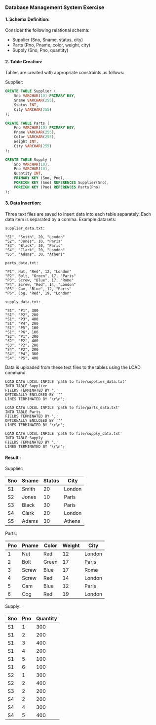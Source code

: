 ### Database Management System Exercise

#### 1. Schema Definition:

Consider the following relational schema:

- Supplier (Sno, Sname, status, city)
- Parts (Pno, Pname, color, weight, city)
- Supply (Sno, Pno, quantity)

#### 2. Table Creation:

Tables are created with appropriate constraints as follows:

Supplier:
```sql
CREATE TABLE Supplier (
    Sno VARCHAR(10) PRIMARY KEY,
    Sname VARCHAR(255),
    Status INT,
    City VARCHAR(255)
);

CREATE TABLE Parts (
    Pno VARCHAR(10) PRIMARY KEY,
    Pname VARCHAR(255),
    Color VARCHAR(255),
    Weight INT,
    City VARCHAR(255)
);

CREATE TABLE Supply (
    Sno VARCHAR(10),
    Pno VARCHAR(10),
    Quantity INT,
    PRIMARY KEY (Sno, Pno),
    FOREIGN KEY (Sno) REFERENCES Supplier(Sno),
    FOREIGN KEY (Pno) REFERENCES Parts(Pno)
);

```
#### 3. Data Insertion:
Three text files are saved to insert data into each table separately. Each data item is separated by a comma. Example datasets:

`supplier_data.txt:`
```
"S1", "Smith", 20, "London"
"S2", "Jones", 10, "Paris"
"S3", "Black", 30, "Paris"
"S4", "Clark", 20, "London"
"S5", "Adams", 30, "Athens"
```

`parts_data.txt:`
```
"P1", Nut, "Red", 12, "London"
"P2", Bolt, "Green", 17, "Paris"
"P3", Screw, "Blue", 17, "Rome"
"P4", Screw, "Red", 14, "London"
"P5", Cam, "Blue", 12, "Paris"
"P6", Cog, "Red", 19, "London"
```

`supply_data.txt:`
```
"S1", "P1", 300
"S1", "P2", 200
"S1", "P3", 400
"S1", "P4", 200
"S1", "P5", 100
"S1", "P6", 100
"S2", "P1", 300
"S2", "P2", 400
"S3", "P2", 200
"S4", "P2", 200
"S4", "P4", 300
"S4", "P5", 400
```

Data is uploaded from these text files to the tables using the LOAD command.
```
LOAD DATA LOCAL INFILE 'path to file/supplier_data.txt'
INTO TABLE Supplier
FIELDS TERMINATED BY ','
OPTIONALLY ENCLOSED BY '"'
LINES TERMINATED BY '\r\n';

LOAD DATA LOCAL INFILE 'path to file/parts_data.txt'
INTO TABLE Parts
FIELDS TERMINATED BY ','
OPTIONALLY ENCLOSED BY '"'
LINES TERMINATED BY '\r\n';

LOAD DATA LOCAL INFILE 'path to file/supply_data.txt'
INTO TABLE Supply
FIELDS TERMINATED BY ','
LINES TERMINATED BY '\r\n';
```

#### Result :

Supplier:

| Sno | Sname | Status | City    |
|-----|-------|--------|---------|
| S1  | Smith | 20     | London  |
| S2  | Jones | 10     | Paris   |
| S3  | Black | 30     | Paris   |
| S4  | Clark | 20     | London  |
| S5  | Adams | 30     | Athens  |

Parts:

| Pno | Pname | Color | Weight | City    |
|-----|-------|-------|--------|---------|
| 1   | Nut   | Red   | 12     | London  |
| 2   | Bolt  | Green | 17     | Paris   |
| 3   | Screw | Blue  | 17     | Rome    |
| 4   | Screw | Red   | 14     | London  |
| 5   | Cam   | Blue  | 12     | Paris   |
| 6   | Cog   | Red   | 19     | London  |

Supply:

| Sno | Pno | Quantity |
|-----|-----|----------|
| S1  | 1   | 300      |
| S1  | 2   | 200      |
| S1  | 3   | 400      |
| S1  | 4   | 200      |
| S1  | 5   | 100      |
| S1  | 6   | 100      |
| S2  | 1   | 300      |
| S2  | 2   | 400      |
| S3  | 2   | 200      |
| S4  | 2   | 200      |
| S4  | 4   | 300      |
| S4  | 5   | 400      |


